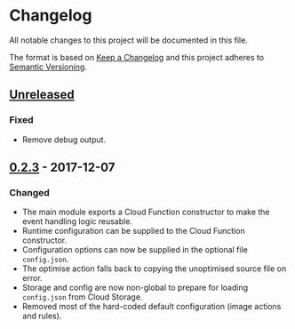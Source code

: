 # Changelog
All notable changes to this project will be documented in this file.

The format is based on [Keep a Changelog](http://keepachangelog.com/en/1.0.0/)
and this project adheres to [Semantic Versioning](http://semver.org/spec/v2.0.0.html).

## [Unreleased]
### Fixed
- Remove debug output.

## [0.2.3] - 2017-12-07
### Changed
- The main module exports a Cloud Function constructor to make the event handling logic reusable.
- Runtime configuration can be supplied to the Cloud Function constructor.
- Configuration options can now be supplied in the optional file `config.json`.
- The optimise action falls back to copying the unoptimised source file on error.
- Storage and config are now non-global to prepare for loading `config.json` from Cloud Storage.
- Removed most of the hard-coded default configuration (image actions and rules).

[Unreleased]: https://github.com/growit-io/google-cloud-storage-function/compare/v0.2.3...HEAD
[0.2.3]: https://github.com/growit-io/google-cloud-storage-function/commits/v0.2.3
